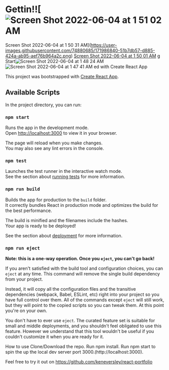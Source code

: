 

# Gettin!![![Screen Shot 2022-06-04 at 1 51 02 AM](https://user-images.githubusercontent.com/74880685/171986849-70b07e34-5a6a-4e29-b63f-a401a125ddc3.png)
Screen Shot 2022-06-04 at 1 50 31 AM](https://user-images.githubusercontent.com/74880685/171986840-51b7db57-d885-424a-ab95-aef76b964a2c.png)
[Screen Shot 2022-06-04 at 1 50 01 AM](https://user-images.githubusercontent.com/74880685/171986835-b67dcf95-745c-4c28-8548-b46316b2769c.png)
g Start![Screen Shot 2022-06-04 at 1 48 24 AM](https://user-images.githubusercontent.com/74880685/171986820-5746f9e5-d55f-4ffc-9ca2-c5991b357edb.png)
![Screen Shot 2022-06-04 at 1 47 41 AM](https://user-images.githubusercontent.com/74880685/171986805-484f0049-a2a8-4419-b0d7-e955e417de70.png)
ed with Create React App

This project was bootstrapped with [Create React App](https://github.com/facebook/create-react-app).

## Available Scripts

In the project directory, you can run:

### `npm start`

Runs the app in the development mode.\
Open [http://localhost:3000](http://localhost:3000) to view it in your browser.

The page will reload when you make changes.\
You may also see any lint errors in the console.

### `npm test`

Launches the test runner in the interactive watch mode.\
See the section about [running tests](https://facebook.github.io/create-react-app/docs/running-tests) for more information.

### `npm run build`

Builds the app for production to the `build` folder.\
It correctly bundles React in production mode and optimizes the build for the best performance.

The build is minified and the filenames include the hashes.\
Your app is ready to be deployed!

See the section about [deployment](https://facebook.github.io/create-react-app/docs/deployment) for more information.

### `npm run eject`

**Note: this is a one-way operation. Once you `eject`, you can't go back!**

If you aren't satisfied with the build tool and configuration choices, you can `eject` at any time. This command will remove the single build dependency from your project.

Instead, it will copy all the configuration files and the transitive dependencies (webpack, Babel, ESLint, etc) right into your project so you have full control over them. All of the commands except `eject` will still work, but they will point to the copied scripts so you can tweak them. At this point you're on your own.

You don't have to ever use `eject`. The curated feature set is suitable for small and middle deployments, and you shouldn't feel obligated to use this feature. However we understand that this tool wouldn't be useful if you couldn't customize it when you are ready for it.

How to use
Clone/Download the repo.
Run npm install.
Run npm start to spin the up the local dev server port 3000.(http://localhost:3000).

Feel free to try it out on https://github.com/keneversley/react-portfolio
